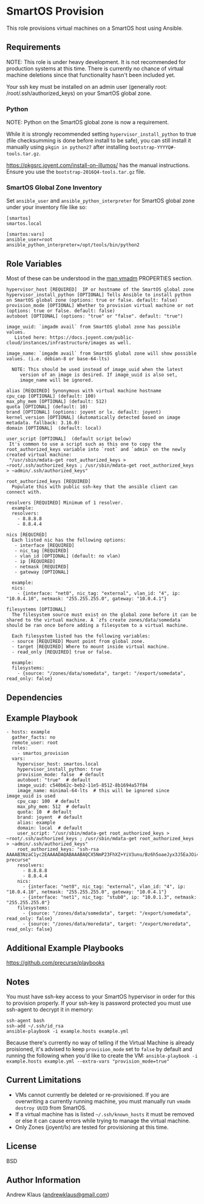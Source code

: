 SmartOS Provision
=========

This role provisions virtual machines on a SmartOS host using Ansible.

Requirements
------------

NOTE: This role is under heavy development. It is not recommended for production systems at this time. There is currently no chance of virtual machine deletions since that functionality hasn't been included yet.

Your ssh key must be installed on an admin user (generally root: /root/.ssh/authorized_keys) on your SmartOS global zone.

### Python
NOTE: Python on the SmartOS global zone is now a requirement.

While it is strongly recommended setting `hypervisor_install_python` to true (file checksumming is done before install to be safe), you can still install it manually using `pkgin in python27` after installing  `bootstrap-YYYYQ#-tools.tar.gz`.

https://pkgsrc.joyent.com/install-on-illumos/ has the manual instructions. Ensure you use the `bootstrap-2016Q4-tools.tar.gz` file.

### SmartOS Global Zone Inventory

Set `ansible_user` and `ansible_python_interpreter` for SmartOS global zone under your inventory file like so:

```
[smartos]
smartos.local

[smartos:vars]
ansible_user=root
ansible_python_interpreter=/opt/tools/bin/python2
```

Role Variables
--------------
Most of these can be understood in the [man vmadm](https://smartos.org/man/1m/vmadm#PROPERTIES) PROPERTIES section.
```
hypervisor_host [REQUIRED]  IP or hostname of the SmartOS global zone
hypervisor_install_python [OPTIONAL] Tells Ansible to install python on SmartOS global zone (options: true or false. default: false)
provision_mode [OPTIONAL] Whether to provision virtual machine or not (options: true or false. default: false)
autoboot [OPTIONAL] (options: "true" or "false". default: "true")

image_uuid: `imgadm avail` from SmartOS global zone has possible values.
   Listed here: https://docs.joyent.com/public-cloud/instances/infrastructure/images as well.

image_name: `imgadm avail` from SmartOS global zone will show possible values. (i.e. debian-8 or base-64-lts)

  NOTE: This should be used instead of image_uuid when the latest
     version of an image is desired. If image_uuid is also set,
     image_name will be ignored.

alias [REQUIRED] Synonymous with virtual machine hostname
cpu_cap [OPTIONAL] (default: 100)
max_phy_mem [OPTIONAL] (default: 512)
quota [OPTIONAL] (default: 10)
brand [OPTIONAL] (options: joyent or lx. default: joyent)
kernel_version [OPTIONAL] (Automatically detected based on image metadata. fallback: 3.16.0)
domain [OPTIONAL]  (default: local)

user_script [OPTIONAL]  (default script below)
 It's common to use a script such as this one to copy the root_authorized_keys variable into `root` and `admin` on the newly created virtual machine:
 "/usr/sbin/mdata-get root_authorized_keys > ~root/.ssh/authorized_keys ; /usr/sbin/mdata-get root_authorized_keys > ~admin/.ssh/authorized_keys"

root_authorized_keys [REQUIRED]
  Populate this with public ssh-key that the ansible client can connect with.

resolvers [REQUIRED] Minimum of 1 resolver.
  example:
  resolvers:
    - 8.8.8.8
    - 8.8.4.4

nics [REQUIRED]
  Each listed nic has the following options:
   - interface [REQUIRED]
   - nic_tag [REQUIRED]
   - vlan_id [OPTIONAL] (default: no vlan)
   - ip [REQUIRED]
   - netmask [REQUIRED]
   - gateway [OPTIONAL]

  example:
  nics:
    - {interface: "net0", nic_tag: "external", vlan_id: "4", ip: "10.0.4.10", netmask: "255.255.255.0", gateway: "10.0.4.1"}

filesystems [OPTIONAL]
  The filesystem source must exist on the global zone before it can be shared to the virtual machine. A `zfs create zones/data/somedata` should be ran once before adding a filesystem to a virtual machine.

  Each filesystem listed has the following variables:
  - source [REQUIRED] Mount point from global zone.
  - target [REQUIRED] Where to mount inside virtual machine.
  - read_only [REQUIRED] true or false.

  example:
  filesystems:
    - {source: "/zones/data/somedata", target: "/export/somedata", read_only: false}
```
Dependencies
------------


Example Playbook
----------------
```
- hosts: example
  gather_facts: no
  remote_user: root
  roles:
    - smartos_provision
  vars:
    hypervisor_host: smartos.local
    hypervisor_install_python: true
    provision_mode: false  # default
    autoboot: "true"  # default
    image_uuid: c540b62c-beb2-11e5-8512-8b1694a57f84
    image_name: minimal-64-lts  # this will be ignored since image_uuid is used
    cpu_cap: 100  # default
    max_phy_mem: 512  # default
    quota: 10  # default
    brand: joyent  # default
    alias: example
    domain: local  # default
    user_script: "/usr/sbin/mdata-get root_authorized_keys > ~root/.ssh/authorized_keys ; /usr/sbin/mdata-get root_authorized_keys > ~admin/.ssh/authorized_keys"
    root_authorized_keys: "ssh-rsa AAAAB3NzaC1yc2EAAAADAQABAAABAQCX5NmP23FhXZ+YiV3unu/Bz6h5oaeJyx3J5EaJOi4de0im3MV1aXZlpYnF0MfpmRxYl2S2pUEJXjW/toA48A+zYjHI7xReKZ9MpCsDBlW4Vfl6EjaoZqN3Hc4P5wK/BiMkSIgURFRJukus1ajRvV+YZiAaRyTwgkhmF20ZdOOIAPiugaoEYg+6iQ5CJZURw1VLJ+UViCC7cBcC4AOjKcbEaLf9RzjISzAs78fN7G60+P5fyAsIinDhKC2VJE/AkxjFtQAdBlt3HNhWnLfd2jmClRNA24Ob/gL3i3OWecWdEsERSypDiOFZI/sRHDKih1mkESbiZiHHMiZRCO34Fqpx precurse"
    resolvers:
      - 8.8.8.8
      - 8.8.4.4
    nics:
      - {interface: "net0", nic_tag: "external", vlan_id: "4", ip: "10.0.4.10", netmask: "255.255.255.0", gateway: "10.0.4.1"}
      - {interface: "net1", nic_tag: "stub0", ip: "10.0.1.3", netmask: "255.255.255.0"}
    filesystems:
      - {source: "/zones/data/somedata", target: "/export/somedata", read_only: false}
      - {source: "/zones/data/moredata", target: "/export/moredata", read_only: false}
```

Additional Example Playbooks
---------
https://github.com/precurse/playbooks

Notes
-----

You must have ssh-key access to your SmartOS hypervisor in order for this to provision properly.
If your ssh-key is password protected you must use ssh-agent to decrypt it in memory:

```
ssh-agent bash
ssh-add ~/.ssh/id_rsa
ansible-playbook -i example.hosts example.yml
```
Because there's currently no way of telling if the Virtual Machine is already proisioned, it's advised to keep `provision_mode` set to `false` by default and running the following when you'd like to create the VM:
`ansible-playbook -i example.hosts example.yml --extra-vars "provision_mode=true"`

Current Limitations
-------------------
- VMs cannot currently be deleted or re-provisioned. If you are overwriting a currently running machine, you must manually run `vmadm destroy UUID` from SmartOS.
- If a virtual machine has is listed `~/.ssh/known_hosts` it must be removed or else it can cause errors while trying to manage the virtual machine.
- Only Zones (joyent/lx) are tested for provisioning at this time.

License
-------

BSD

Author Information
------------------

Andrew Klaus (andrewklaus@gmail.com)

